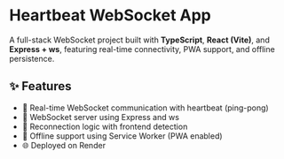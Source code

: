 # Heartbeat WebSocket App

A full-stack WebSocket project built with **TypeScript**, **React (Vite)**, and **Express + ws**, featuring real-time connectivity, PWA support, and offline persistence.

## ✨ Features

- 🔄 Real-time WebSocket communication with heartbeat (ping-pong)
- 📡 WebSocket server using Express and ws
- 🔧 Reconnection logic with frontend detection
- 🧩 Offline support using Service Worker (PWA enabled)
- 🌐 Deployed on Render 
